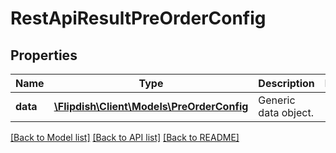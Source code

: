 # RestApiResultPreOrderConfig

## Properties
Name | Type | Description | Notes
------------ | ------------- | ------------- | -------------
**data** | [**\Flipdish\Client\Models\PreOrderConfig**](PreOrderConfig.md) | Generic data object. | 

[[Back to Model list]](../README.md#documentation-for-models) [[Back to API list]](../README.md#documentation-for-api-endpoints) [[Back to README]](../README.md)


